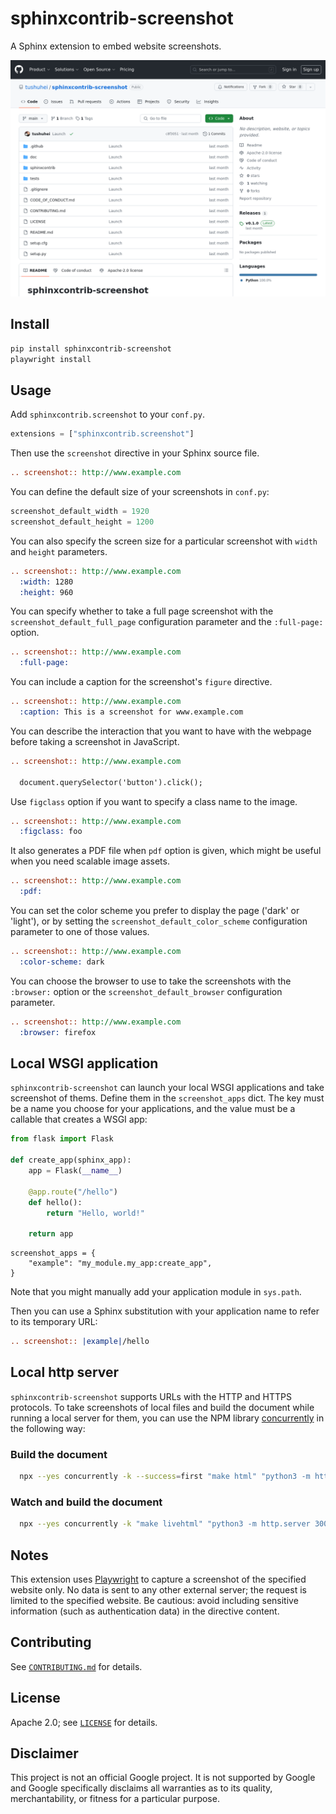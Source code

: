 # sphinxcontrib-screenshot

A Sphinx extension to embed website screenshots.

![Example screenshot](https://raw.githubusercontent.com/tushuhei/sphinxcontrib-screenshot/main/example.png)

## Install

```bash
pip install sphinxcontrib-screenshot
playwright install
```

## Usage

Add `sphinxcontrib.screenshot` to your `conf.py`.

```py
extensions = ["sphinxcontrib.screenshot"]
```

Then use the `screenshot` directive in your Sphinx source file.

```rst
.. screenshot:: http://www.example.com
```

You can define the default size of your screenshots in `conf.py`:

```python
screenshot_default_width = 1920
screenshot_default_height = 1200
```

You can also specify the screen size for a particular screenshot with `width` and `height` parameters.

```rst
.. screenshot:: http://www.example.com
  :width: 1280
  :height: 960
```

You can specify whether to take a full page screenshot with the `screenshot_default_full_page` configuration parameter and the `:full-page:` option.

```rst
.. screenshot:: http://www.example.com
  :full-page:
```

You can include a caption for the screenshot's `figure` directive.

```rst
.. screenshot:: http://www.example.com
  :caption: This is a screenshot for www.example.com
```

You can describe the interaction that you want to have with the webpage before taking a screenshot in JavaScript.

```rst
.. screenshot:: http://www.example.com

  document.querySelector('button').click();
```

Use `figclass` option if you want to specify a class name to the image.

```rst
.. screenshot:: http://www.example.com
  :figclass: foo
```

It also generates a PDF file when `pdf` option is given, which might be useful when you need scalable image assets.

```rst
.. screenshot:: http://www.example.com
  :pdf:
```

You can set the color scheme you prefer to display the page ('dark' or 'light'),
or by setting the `screenshot_default_color_scheme` configuration parameter to one of those values.
```rst
.. screenshot:: http://www.example.com
  :color-scheme: dark
```

You can choose the browser to use to take the screenshots with the `:browser:` option or the `screenshot_default_browser` configuration parameter.

```rst
.. screenshot:: http://www.example.com
  :browser: firefox
```

## Local WSGI application

`sphinxcontrib-screenshot` can launch your local WSGI applications and take screenshot of thems.
Define them in the `screenshot_apps` dict.
The key must be a name you choose for your applications, and the value must be a callable that creates a WSGI app:

```python
from flask import Flask

def create_app(sphinx_app):
    app = Flask(__name__)

    @app.route("/hello")
    def hello():
        return "Hello, world!"

    return app
```

```
screenshot_apps = {
    "example": "my_module.my_app:create_app",
}
```
Note that you might manually add your application module in `sys.path`.

Then you can use a Sphinx substitution with your application name to refer to its temporary URL:

```rst
.. screenshot:: |example|/hello
```

## Local http server
`sphinxcontrib-screenshot` supports URLs with the HTTP and HTTPS protocols.
To take screenshots of local files and build the document while running a local server for them, you can use the NPM library [concurrently](https://www.npmjs.com/package/concurrently) in the following way:

### Build the document
```bash
  npx --yes concurrently -k --success=first "make html" "python3 -m http.server 3000 --directory=examples"
```

### Watch and build the document
```bash
  npx --yes concurrently -k "make livehtml" "python3 -m http.server 3000 --directory=examples"
```


## Notes

This extension uses [Playwright](https://playwright.dev) to capture a screenshot of the specified website only.
No data is sent to any other external server; the request is limited to the specified website.
Be cautious: avoid including sensitive information (such as authentication data) in the directive content.

## Contributing

See [`CONTRIBUTING.md`](CONTRIBUTING.md) for details.

## License

Apache 2.0; see [`LICENSE`](LICENSE) for details.

## Disclaimer

This project is not an official Google project. It is not supported by
Google and Google specifically disclaims all warranties as to its quality,
merchantability, or fitness for a particular purpose.
